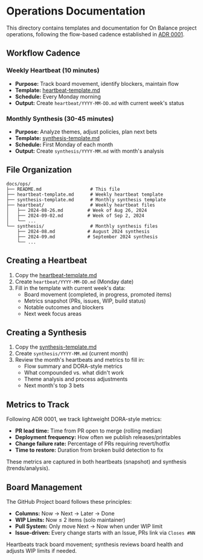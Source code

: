 # Operations Documentation

This directory contains templates and documentation for On Balance project operations, following the flow-based cadence established in [ADR 0001](../adr/0001-flow-based-cadence.md).

## Workflow Cadence

### Weekly Heartbeat (10 minutes)
- **Purpose:** Track board movement, identify blockers, maintain flow
- **Template:** [heartbeat-template.md](heartbeat-template.md)
- **Schedule:** Every Monday morning
- **Output:** Create `heartbeat/YYYY-MM-DD.md` with current week's status

### Monthly Synthesis (30-45 minutes)  
- **Purpose:** Analyze themes, adjust policies, plan next bets
- **Template:** [synthesis-template.md](synthesis-template.md)
- **Schedule:** First Monday of each month
- **Output:** Create `synthesis/YYYY-MM.md` with month's analysis

## File Organization

```
docs/ops/
├── README.md                  # This file
├── heartbeat-template.md      # Weekly heartbeat template
├── synthesis-template.md      # Monthly synthesis template
├── heartbeat/                 # Weekly heartbeat files
│   ├── 2024-08-26.md         # Week of Aug 26, 2024
│   ├── 2024-09-02.md         # Week of Sep 2, 2024
│   └── ...
└── synthesis/                 # Monthly synthesis files
    ├── 2024-08.md            # August 2024 synthesis
    ├── 2024-09.md            # September 2024 synthesis
    └── ...
```

## Creating a Heartbeat

1. Copy the [heartbeat-template.md](heartbeat-template.md)
2. Create `heartbeat/YYYY-MM-DD.md` (Monday date)
3. Fill in the template with current week's data:
   - Board movement (completed, in progress, promoted items)
   - Metrics snapshot (PRs, issues, WIP, build status)
   - Notable outcomes and blockers
   - Next week focus areas

## Creating a Synthesis

1. Copy the [synthesis-template.md](synthesis-template.md)
2. Create `synthesis/YYYY-MM.md` (current month)
3. Review the month's heartbeats and metrics to fill in:
   - Flow summary and DORA-style metrics
   - What compounded vs. what didn't work
   - Theme analysis and process adjustments
   - Next month's top 3 bets

## Metrics to Track

Following ADR 0001, we track lightweight DORA-style metrics:

- **PR lead time:** Time from PR open to merge (rolling median)
- **Deployment frequency:** How often we publish releases/printables  
- **Change failure rate:** Percentage of PRs requiring revert/hotfix
- **Time to restore:** Duration from broken build detection to fix

These metrics are captured in both heartbeats (snapshot) and synthesis (trends/analysis).

## Board Management

The GitHub Project board follows these principles:
- **Columns:** Now → Next → Later → Done
- **WIP Limits:** Now ≤ 2 items (solo maintainer)
- **Pull System:** Only move Next → Now when under WIP limit
- **Issue-driven:** Every change starts with an Issue, PRs link via `Closes #NN`

Heartbeats track board movement; synthesis reviews board health and adjusts WIP limits if needed.